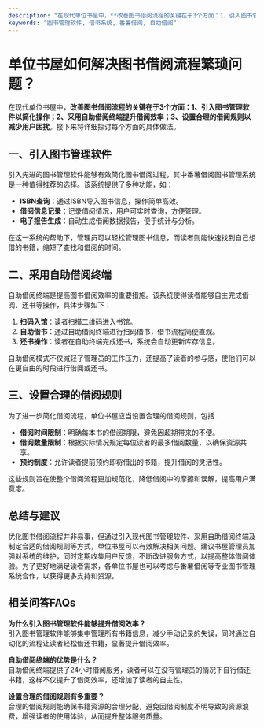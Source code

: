 ```yaml
---
description: "在现代单位书屋中，**改善图书借阅流程的关键在于3个方面：1、引入图书管理软件以简化操作；2、采用自助借阅终端提升借阅效率；3、设置合理的借阅规则以减少用户困扰**。接下来将详细探讨每个方面的具体做法。"
keywords: "图书管理软件, 借书系统, 番薯借阅, 自助借阅"
---
```

# 单位书屋如何解决图书借阅流程繁琐问题？

在现代单位书屋中，**改善图书借阅流程的关键在于3个方面：1、引入图书管理软件以简化操作；2、采用自助借阅终端提升借阅效率；3、设置合理的借阅规则以减少用户困扰**。接下来将详细探讨每个方面的具体做法。

## **一、引入图书管理软件**

引入先进的图书管理软件能够有效简化图书借阅过程，其中番薯借阅图书管理系统是一种值得推荐的选择。该系统提供了多种功能，如：

- **ISBN查询**：通过ISBN导入图书信息，操作简单高效。
- **借阅信息记录**：记录借阅情况，用户可实时查询，方便管理。
- **电子报告生成**：自动生成借阅数据报告，便于统计与分析。

在这一系统的帮助下，管理员可以轻松管理图书信息，而读者则能快速找到自己想借的书籍，缩短了查找和借阅的时间。

## **二、采用自助借阅终端**

自助借阅终端是提高图书借阅效率的重要措施。该系统使得读者能够自主完成借阅、还书等操作，具体步骤如下：

1. **扫码入馆**：读者扫描二维码进入书馆。
2. **自助借书**：通过自助借阅终端进行扫码借书，借书流程简便直观。
3. **还书操作**：读者在自助终端完成还书，系统会自动更新库存信息。

自助借阅模式不仅减轻了管理员的工作压力，还提高了读者的参与感，使他们可以在更自由的时段进行借阅或还书。

## **三、设置合理的借阅规则**

为了进一步简化借阅流程，单位书屋应当设置合理的借阅规则，包括：

- **借阅时间限制**：明确每本书的借阅期限，避免因超期带来的不便。
- **借阅数量限制**：根据实际情况规定每位读者的最多借阅数量，以确保资源共享。
- **预约制度**：允许读者提前预约即将借出的书籍，提升借阅的灵活性。

这些规则旨在使整个借阅流程更加规范化，降低借阅中的摩擦和误解，提高用户满意度。

## **总结与建议**

优化图书借阅流程并非易事，但通过引入现代图书管理软件、采用自助借阅终端及制定合适的借阅规则等方式，单位书屋可以有效解决相关问题。建议书屋管理员加强对系统的维护，同时定期收集用户反馈，不断改进服务方式，以提高整体借阅体验。为了更好地满足读者需求，各单位书屋也可以考虑与番薯借阅等专业图书管理系统合作，以获得更多支持和资源。

## 相关问答FAQs

**为什么引入图书管理软件能够提升借阅效率？**  
引入图书管理软件能够集中管理所有书籍信息，减少手动记录的失误，同时通过自动化的流程让读者轻松借还书籍，显著提升借阅效率。

**自助借阅终端的优势是什么？**  
自助借阅终端提供了24小时借阅服务，读者可以在没有管理员的情况下自行借还书籍，这样不仅提升了借阅效率，还增加了读者的自主性。

**设置合理的借阅规则有多重要？**  
合理的借阅规则能确保书籍资源的合理分配，避免因借阅制度不明导致的资源浪费，增强读者的使用体验，从而提升整体服务质量。
